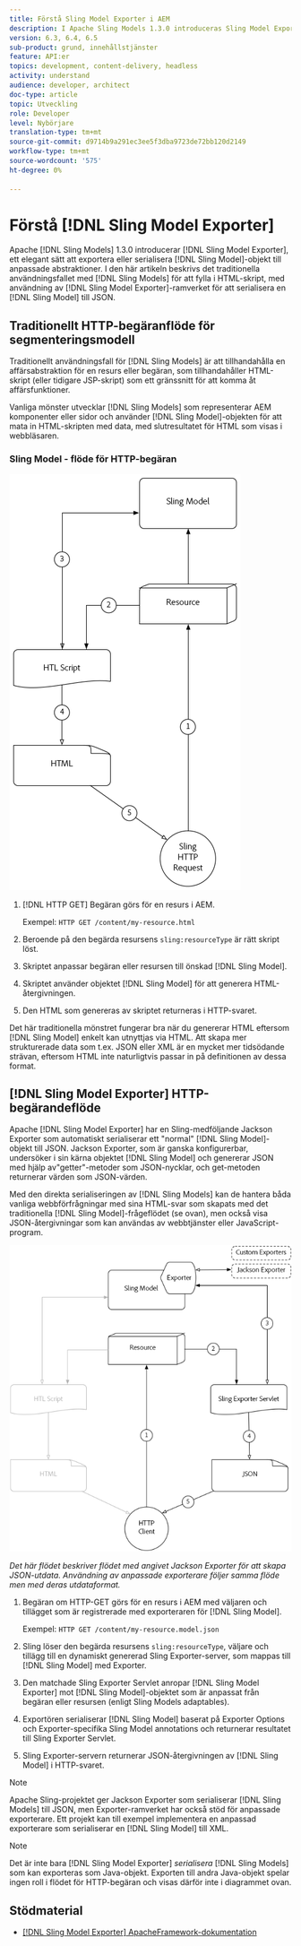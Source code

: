 ```yaml
---
title: Förstå Sling Model Exporter i AEM
description: I Apache Sling Models 1.3.0 introduceras Sling Model Exporter, ett elegant sätt att exportera eller serialisera Sling Model-objekt till anpassade abstraktioner. I den här artikeln beskrivs det traditionella sättet att använda Sling-modeller för att fylla i HTML-skript, med hjälp av Sling Model Exporter-ramverket för att serialisera en Sling-modell till JSON.
version: 6.3, 6.4, 6.5
sub-product: grund, innehållstjänster
feature: API:er
topics: development, content-delivery, headless
activity: understand
audience: developer, architect
doc-type: article
topic: Utveckling
role: Developer
level: Nybörjare
translation-type: tm+mt
source-git-commit: d9714b9a291ec3ee5f3dba9723de72bb120d2149
workflow-type: tm+mt
source-wordcount: '575'
ht-degree: 0%

---
```



# Förstå [!DNL Sling Model Exporter]

Apache [!DNL Sling Models] 1.3.0 introducerar [!DNL Sling Model Exporter], ett elegant sätt att exportera eller serialisera [!DNL Sling Model]-objekt till anpassade abstraktioner. I den här artikeln beskrivs det traditionella användningsfallet med [!DNL Sling Models] för att fylla i HTML-skript, med användning av [!DNL Sling Model Exporter]-ramverket för att serialisera en [!DNL Sling Model] till JSON.

## Traditionellt HTTP-begäranflöde för segmenteringsmodell

Traditionellt användningsfall för [!DNL Sling Models] är att tillhandahålla en affärsabstraktion för en resurs eller begäran, som tillhandahåller HTML-skript (eller tidigare JSP-skript) som ett gränssnitt för att komma åt affärsfunktioner.

Vanliga mönster utvecklar [!DNL Sling Models] som representerar AEM komponenter eller sidor och använder [!DNL Sling Model]-objekten för att mata in HTML-skripten med data, med slutresultatet för HTML som visas i webbläsaren.

### Sling Model - flöde för HTTP-begäran

![Förfrågningsflöde för segmenteringsmodell](./assets/understand-sling-model-exporter/sling-model-request-flow.png)

1. [!DNL HTTP GET] Begäran görs för en resurs i AEM.

   Exempel: `HTTP GET /content/my-resource.html`

1. Beroende på den begärda resursens `sling:resourceType` är rätt skript löst.

1. Skriptet anpassar begäran eller resursen till önskad [!DNL Sling Model].

1. Skriptet använder objektet [!DNL Sling Model] för att generera HTML-återgivningen.

1. Den HTML som genereras av skriptet returneras i HTTP-svaret.

Det här traditionella mönstret fungerar bra när du genererar HTML eftersom [!DNL Sling Model] enkelt kan utnyttjas via HTML. Att skapa mer strukturerade data som t.ex. JSON eller XML är en mycket mer tidsödande strävan, eftersom HTML inte naturligtvis passar in på definitionen av dessa format.

## [!DNL Sling Model Exporter] HTTP-begärandeflöde

Apache [!DNL Sling Model Exporter] har en Sling-medföljande Jackson Exporter som automatiskt serialiserar ett &quot;normal&quot; [!DNL Sling Model]-objekt till JSON. Jackson Exporter, som är ganska konfigurerbar, undersöker i sin kärna objektet [!DNL Sling Model] och genererar JSON med hjälp av&quot;getter&quot;-metoder som JSON-nycklar, och get-metoden returnerar värden som JSON-värden.

Med den direkta serialiseringen av [!DNL Sling Models] kan de hantera båda vanliga webbförfrågningar med sina HTML-svar som skapats med det traditionella [!DNL Sling Model]-frågeflödet (se ovan), men också visa JSON-återgivningar som kan användas av webbtjänster eller JavaScript-program.

![Sling Model Exporter - flöde för HTTP-begäran](./assets/understand-sling-model-exporter/sling-model-exporter-request-flow.png)

*Det här flödet beskriver flödet med angivet Jackson Exporter för att skapa JSON-utdata. Användning av anpassade exporterare följer samma flöde men med deras utdataformat.*

1. Begäran om HTTP-GET görs för en resurs i AEM med väljaren och tillägget som är registrerade med exporteraren för [!DNL Sling Model].

   Exempel: `HTTP GET /content/my-resource.model.json`

1. Sling löser den begärda resursens `sling:resourceType`, väljare och tillägg till en dynamiskt genererad Sling Exporter-server, som mappas till [!DNL Sling Model] med Exporter.
1. Den matchade Sling Exporter Servlet anropar [!DNL Sling Model Exporter] mot [!DNL Sling Model]-objektet som är anpassat från begäran eller resursen (enligt Sling Models adaptables).
1. Exportören serialiserar [!DNL Sling Model] baserat på Exporter Options och Exporter-specifika Sling Model annotations och returnerar resultatet till Sling Exporter Servlet.
1. Sling Exporter-servern returnerar JSON-återgivningen av [!DNL Sling Model] i HTTP-svaret.

>[!NOTE]
>
>Apache Sling-projektet ger Jackson Exporter som serialiserar [!DNL Sling Models] till JSON, men Exporter-ramverket har också stöd för anpassade exporterare. Ett projekt kan till exempel implementera en anpassad exporterare som serialiserar en [!DNL Sling Model] till XML.

>[!NOTE]
>
>Det är inte bara [!DNL Sling Model Exporter] *serialisera* [!DNL Sling Models] som kan exporteras som Java-objekt. Exporten till andra Java-objekt spelar ingen roll i flödet för HTTP-begäran och visas därför inte i diagrammet ovan.

## Stödmaterial

* [ [!DNL Sling Model Exporter] ApacheFramework-dokumentation](https://sling.apache.org/documentation/bundles/models.html#exporter-framework-since-130)
